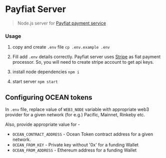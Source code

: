 # Payfiat Server

> Node.js server for [Payfiat payment service](https://github.com/akshay-ap/payfiat)

### Usage

1. copy and create `.env` file
   `cp .env.example .env`

1. Fill add `.env` details correctly. Payfiat server uses [Stripe](https://stripe.com/) as fiat payment processor. So, you will need to create stripe account to get api keys.

1. install node dependencies
   `npm i`

1. start server
   `npm start`

## Configuring OCEAN tokens

In `.env` file, replace value of `WEB3_NODE` variable with appropriate web3 provider for a given network (for e.g.) Pacific, Mainnet, Rinkeby etc.

Also, provide appropriate value for -

- `OCEAN_CONTRACT_ADDRESS` - Ocean Token contract address for a given network.
- `OCEAN_FROM_KEY` - Private key without '0x' for a funding Wallet
- `OCEAN_FROM_ADDRESS` - Ethereum address for a funding Wallet
